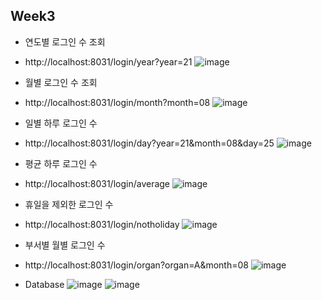 ## Week3

+ 연도별 로그인 수 조회
- http://localhost:8031/login/year?year=21
   ![image](https://user-images.githubusercontent.com/65826145/130973688-8a3ab25e-51c5-48cd-8ef8-4725d8bd569e.png)

+ 월별 로그인 수 조회
- http://localhost:8031/login/month?month=08
   ![image](https://user-images.githubusercontent.com/65826145/130973783-b5a98e4b-00ba-428e-8f39-da03ac59654a.png)

+ 일별 하루 로그인 수
- http://localhost:8031/login/day?year=21&month=08&day=25
   ![image](https://user-images.githubusercontent.com/65826145/130973931-df2bec2e-532a-4b19-a59f-3e871d0c08be.png)

+ 평균 하루 로그인 수
- http://localhost:8031/login/average
   ![image](https://user-images.githubusercontent.com/65826145/130974108-9d20600d-1a9e-4c56-8932-d547487a8d51.png)

+ 휴일을 제외한 로그인 수
- http://localhost:8031/login/notholiday
 ![image](https://user-images.githubusercontent.com/65826145/130974238-8ba5a4c8-3975-427b-8a90-31d759b2aec5.png)

+ 부서별 월별 로그인 수
- http://localhost:8031/login/organ?organ=A&month=08
 ![image](https://user-images.githubusercontent.com/65826145/130974333-a37080cd-7337-4e18-ba15-fd1831923d6d.png)

+ Database
 ![image](https://user-images.githubusercontent.com/65826145/130974444-5db533b9-9dbd-47cd-97fc-6db67fd65c03.png)
 ![image](https://user-images.githubusercontent.com/65826145/130974527-5515540d-3d5b-4aaa-a292-4f157034cc9c.png)

